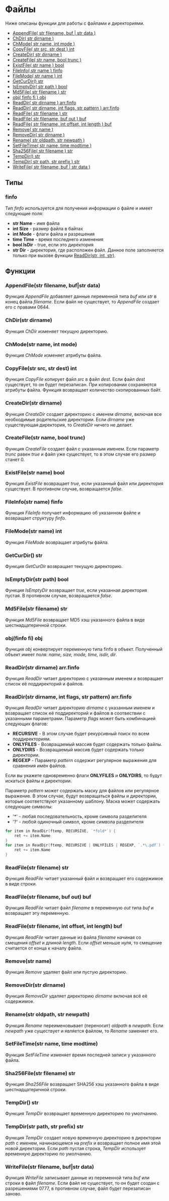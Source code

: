 # Файлы

Ниже описаны функции для работы с файлами и директориями.

* [AppendFile\( str filename, buf \| str data \)](file.md#appendfile-str-filename-buf-or-str-data)
* [ChDir\( str dirname \)](file.md#chdir-str-dirname)
* [ChMode\( str name, int mode \)](file.md#chmode-str-name-int-mode)
* [CopyFile\( str src, str dest \) int](file.md#copyfile-str-src-str-dest-int)
* [CreateDir\( str dirname \)](file.md#createdir-str-dirname)
* [CreateFile\( str name, bool trunc \)](file.md#createfile-str-name-bool-trunc)
* [ExistFile\( str name \) bool](file.md#existfile-str-name-bool)
* [FileInfo\( str name \) finfo](file.md#fileinfo-str-name-finfo)
* [FileMode\( str name \) int](file.md#filemode-str-name-int)
* [GetCurDir\(\) str](file.md#getcurdir-str)
* [IsEmptyDir\( str path \) bool](file.md#isemptydir-str-path-bool)
* [Md5File\( str filename \) str](file.md#md-5-file-str-filename-str)
* [obj\( finfo fi \) obj](file.md#obj-finfo-fi-obj)
* [ReadDir\( str dirname \) arr.finfo](file.md#readdir-str-dirname-arr-finfo)
* [ReadDir\( str dirname, int flags, str pattern \) arr.finfo](file.md#readdir-str-dirname-int-flags-str-pattern-arr-finfo)
* [ReadFile\( str filename \) str](file.md#readfile-str-filename-str)
* [ReadFile\( str filename, buf out \) buf](file.md#readfile-str-filename-buf-out-buf)
* [ReadFile\( str filename, int offset, int length \) buf](file.md#readfile-str-filename-int-offset-int-length-buf)
* [Remove\( str name \)](file.md#remove-str-name)
* [RemoveDir\( str dirname \)](file.md#removedir-str-dirname)
* [Rename\( str oldpath, str newpath \)](file.md#rename-str-oldpath-str-newpath)
* [SetFileTime\( str name, time modtime \)](file.md#setfiletime-str-name-time-modtime)
* [Sha256File\( str filename \) str](file.md#sha-256-file-str-filename-str)
* [TempDir\(\) str](file.md#tempdir-str)
* [TempDir\( str path, str prefix \) str](file.md#tempdir-str-path-str-prefix-str)
* [WriteFile\( str filename, buf \| str data \)](file.md#writefile-str-filename-buf-or-str-data)

## Типы

### finfo

Тип _finfo_ используется для получения информации о файле и имеет следующие поля:

* **str Name** - имя файла
* **int Size** - размер файла в байтах
* **int Mode** - флаги файла и разрешения
* **time Time** - время последнего изменения
* **bool IsDir** - true, если это директория
* **str Dir** - директория, где расположен файл. Данное поле заполняется только при вызове функции [ReadDir(str, int, str)](file.md#readdir-str-dirname-int-flags-str-pattern-arr-finfo).

## Функции

### AppendFile\(str filename, buf\|str data\)

Функция _AppendFile_ добавляет данные переменной типа _buf_ или _str_ в конец файла _filename_. Если файл не существует, то _AppendFile_ создает его с правами 0644.

### ChDir\(str dirname\)

Функция _ChDir_ изменяет текущую директорию.

### ChMode\(str name, int mode\)

Функция _ChMode_ изменяет атрибуты файла.

### CopyFile\(str src, str dest\) int

Функция _CopyFile_ копирует файл _src_ в файл _dest_. Если файл _dest_ существует, то он будет перезаписан. При копировании сохраняются атрибуты файла. Функция возвращает количество скопированных байт.

### CreateDir\(str dirname\)

Функция _CreateDir_ создает директорию с именем _dirname_, включая все необходимые родительские директории. Если _dirname_ уже существующая директория, то _CreateDir_ ничего не делает.

### CreateFile\(str name, bool trunc\)

Функция _CreateFile_ создает файл с указанным именем. Если параметр _trunc_ равен _true_ и файл уже существует, то в этом случае его размер станет 0.

### ExistFile\(str name\) bool

Функция _ExistFile_ возвращает *true*, если указанный файл или директория существует. В противном случае, возвращается *false*.

### FileInfo\(str name\) finfo

Функция _FileInfo_ получает информацию об указанном файле и возвращает структуру _finfo_.

### FileMode\(str name\) int

Функция _FileMode_ возвращает атрибуты файла.

### GetCurDir\(\) str

Функция _GetCurDir_ возвращает текущую директорию.

### IsEmptyDir\(str path\) bool

Функция _IsEmptyDir_ возвращает _true_, если указанная директория пустая. В противном случае, возвращается _false_.

### Md5File\(str filename\) str

Функция _Md5File_ возвращает MD5 хэш указанного файла в виде шестнадцатеричной строки.

### obj\(finfo fi\) obj

Функция _obj_ конвертирует переменную типа finfo в объект. Полученный объект имеет поля: *name, size, mode, time, isdir, dir*.

### ReadDir\(str dirname\) arr.finfo

Функция _ReadDir_ читает директорию с указанным именем и возвращает список её поддиректорий и файлов.

### ReadDir\(str dirname, int flags, str pattern\) arr.finfo

Функция _ReadDir_ читает директорию *dirname* с указанным именем и возвращает список её поддиректорий и файлов в соотвествии с указанными параметрами. Параметр *flags* может быть комбинацией следующих флагов:

* **RECURSIVE** - В этом случае будет рекурсивный поиск по всем поддиректориям.
* **ONLYFILES** - Возвращаемый массив будет содержать только файлы.
* **ONLYDIRS** - Возвращаемый массив будет содержать только директории.
* **REGEXP** - Параметр *pattern* содержит регулярное выражения для сравнения имён файлов.

Если вы укажете одновременно флаги **ONLYFILES** и **ONLYDIRS**, то будут искаться файлы и директории.

Параметр *pattern* может содержать маску для файлов или регулярное выражение. В этом случае, будут возвращаться файлы и директории, которые соответствуют указанному шаблону. Маска может содержать следующие символы:

* '\*' - любая последовательность, кроме символа разделителя
* '?' - любой одиночный символ, кроме символа разделителя

``` go
for item in ReadDir(ftemp, RECURSIVE, `*fold*`) {
    ret += item.Name
}
for item in ReadDir(ftemp, RECURSIVE | ONLYFILES | REGEXP, `.*\.pdf`) {
    ret += item.Name
}
```

### ReadFile\(str filename\) str

Функция _ReadFile_ читает указанный файл и возвращает его содержимое в виде строки.

### ReadFile\(str filename, buf out\) buf

Функция _ReadFile_ читает файл _filename_ в переменную _out_ типа _buf_ и возвращает эту переменную.

### ReadFile\(str filename, int offset, int length\) buf

Функция _ReadFile_ читает данные из файла _filename_ начиная со смещения _offset_ и длиной _length_. Если _offset_ меньше нуля, то смещение считается от конца к началу файла.

### Remove\(str name\)

Функция _Remove_ удаляет файл или пустую директорию.

### RemoveDir\(str dirname\)

Функция _RemoveDir_ удаляет директорию _dirname_ включая всё её содержимое.

### Rename\(str oldpath, str newpath\)

Функция _Rename_ переименовывает \(переносит\) _oldpath_ в _newpath_. Если _newpath_ уже существует и является файлом, то _Rename_ заменяет его.

### SetFileTime\(str name, time modtime\)

Функция _SetFileTime_ изменяет время последней записи у указанного файла.

### Sha256File\(str filename\) str

Функция _Sha256File_ возвращает SHA256 хэш указанного файла в виде шестнадцатеричной строки.

### TempDir\(\) str

Функция _TempDir_ возвращает временную директорию по умолчанию.

### TempDir\(str path, str prefix\) str

Функция _TempDir_ создает новую временную директорию в директории _path_ с именем, начинающемся на _prefix_ и возвращает полное имя этой новой директории. Если _path_ пустая строка, _TempDir_ использует временную директорию по умолчанию.

### WriteFile\(str filename, buf\|str data\)

Функция _WriteFile_ записывает данные из переменной типа _buf_ или строки в файл _filename_. Если файл не существует, то он будет создан с разрешениями 0777, в противном случае, файл будет перезаписан заново.

